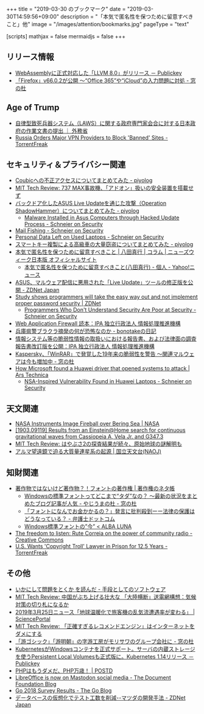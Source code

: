 +++
title = "2019-03-30 のブックマーク"
date =  "2019-03-30T14:59:56+09:00"
description = "「本気で匿名性を保つために留意すべきこと」他"
image = "/images/attention/bookmarks.jpg"
pageType = "text"

[scripts]
  mathjax = false
  mermaidjs = false
+++

## リリース情報

- [WebAssemblyに正式対応した「LLVM 8.0」がリリース － Publickey](https://www.publickey1.jp/blog/19/webassemblyllvm_80.html)
- [「Firefox」v66.0.2が公開 ～“Office 365”や“iCloud”の入力問題に対処 - 窓の杜](https://forest.watch.impress.co.jp/docs/news/1176973.html)

## Age of Trump

- [自律型致死兵器システム（LAWS）に関する政府専門家会合に対する日本政府の作業文書の提出 ｜ 外務省](https://www.mofa.go.jp/mofaj/press/release/press4_007229.html)
- [Russia Orders Major VPN Providers to Block 'Banned' Sites - TorrentFreak](https://torrentfreak.com/russia-orders-major-vpn-providers-to-block-banned-sites-or-face-blocking-themselves-190328/)

## セキュリティ＆プライバシー関連

- [Coubicへの不正アクセスについてまとめてみた - piyolog](https://piyolog.hatenadiary.jp/entry/2019/03/25/005940)
- [MIT Tech Review: 737 MAX事故機、「アドオン」扱いの安全装置を搭載せず](https://www.technologyreview.jp/nl/boeing-sold-two-safety-features-on-its-737-max-planes-as-extras/)
- [バックドア化したASUS Live Updateを通じた攻撃（Operation ShadowHammer）についてまとめてみた - piyolog](https://piyolog.hatenadiary.jp/entry/2019/03/26/064637)
    - [Malware Installed in Asus Computers through Hacked Update Process - Schneier on Security](https://www.schneier.com/blog/archives/2019/03/malware_install.html)
- [Mail Fishing - Schneier on Security](https://www.schneier.com/blog/archives/2019/03/mail_fishing.html)
- [Personal Data Left on Used Laptops - Schneier on Security](https://www.schneier.com/blog/archives/2019/03/personal_data_l.html)
- [スマートキー複製による高級車の大量窃盗についてまとめてみた - piyolog](https://piyolog.hatenadiary.jp/entry/2019/03/27/061403)
- [本気で匿名性を保つために留意すべきこと | 八田真行 | コラム | ニューズウィーク日本版 オフィシャルサイト](https://www.newsweekjapan.jp/hatta/2019/03/post-8.php)
    - [本気で匿名性を保つために留意すべきこと(八田真行) - 個人 - Yahoo!ニュース](https://news.yahoo.co.jp/byline/hattamasayuki/20190326-00119651)
- [ASUS、マルウェア配信に悪用された「Live Update」ツールの修正版を公開 - ZDNet Japan](https://japan.zdnet.com/article/35134793/)
- [Study shows programmers will take the easy way out and not implement proper password security | ZDNet](https://www.zdnet.com/article/study-shows-programmers-will-take-the-easy-way-out-and-not-implement-proper-password-security/)
    - [Programmers Who Don't Understand Security Are Poor at Security - Schneier on Security](https://www.schneier.com/blog/archives/2019/03/programmers_who.html)
- [Web Application Firewall 読本：IPA 独立行政法人 情報処理推進機構](https://www.ipa.go.jp/security/vuln/waf.html)
- [兵庫県警ブラクラ摘発の何が恐怖なのか - bonotakeの日記](http://bonotake.hatenablog.com/entry/2019/03/26/085052)
- [情報システム等の脆弱性情報の取扱いにおける報告書、および法律面の調査報告書改訂版を公開：IPA 独立行政法人 情報処理推進機構](https://www.ipa.go.jp/security/fy30/reports/vuln_handling/index.html)
- [Kaspersky、「WinRAR」で発覚した19年来の脆弱性を警告 ～関連マルウェアは今も増加中 - 窓の杜](https://forest.watch.impress.co.jp/docs/news/1177254.html)
- [How Microsoft found a Huawei driver that opened systems to attack | Ars Technica](https://arstechnica.com/gadgets/2019/03/how-microsoft-found-a-huawei-driver-that-opened-systems-up-to-attack/)
    - [NSA-Inspired Vulnerability Found in Huawei Laptops - Schneier on Security](https://www.schneier.com/blog/archives/2019/03/nsa-inspired_vu.html)

## 天文関連

- [NASA Instruments Image Fireball over Bering Sea | NASA](https://www.nasa.gov/feature/jpl/nasa-instruments-image-fireball-over-bering-sea/)
- [[1903.09119] Results from an Einstein@Home search for continuous gravitational waves from Cassiopeia A, Vela Jr. and G347.3](https://arxiv.org/abs/1903.09119)
- [MIT Tech Review: はやぶさ2の探査結果が続々、原始地球の謎解明も](https://www.technologyreview.jp/s/131880/ryugu-is-a-heap-of-space-rubble-that-might-unlock-the-mysteries-of-water-on-earth/)
- [アルマ望遠鏡で迫る大質量連星系の起源 | 国立天文台(NAOJ)](https://www.nao.ac.jp/news/science/2019/20190328-alma.html)

## 知財関連

- [著作物ではないけど著作物？！フォントの著作権 | 著作権のネタ帳](https://copyright-topics.jp/topics/fonts-and-typefaces/)
    - [Windowsの標準フォントってどこまで“タダ”なの？ ～最新の状況をまとめたブログ記事が人気 - やじうまの杜 - 窓の杜](https://forest.watch.impress.co.jp/docs/serial/yajiuma/1176098.html)
    - [「フォントになんでお金かかるの？」発言に批判殺到ーー法律の保護はどうなっている？ - 弁護士ドットコム](https://www.bengo4.com/c_1015/c_17/c_1263/n_3182/)
    - [Windows標準フォントの”今”  <  ALBA LUNA](https://albalunaweb.net/knowhow/3863.html)
- [The freedom to listen: Rute Correia on the power of community radio - Creative Commons](https://creativecommons.org/2019/03/27/rute-correia/)
- [U.S. Wants 'Copyright Troll' Lawyer in Prison for 12.5 Years - TorrentFreak](https://torrentfreak.com/u-s-wants-copyright-troll-lawyer-in-prison-for-12-5-years-190328/)

## その他

- [いかにして問題をとくか を読んだ - 手段としてのソフトウェア](http://takumat1982.hatenablog.com/entry/2019/03/24/202829)
- [MIT Tech Review: 中国がぶち上げる壮大な 「大陸横断」送電網構想：気候対策の切り札になるか](https://www.technologyreview.jp/s/113817/chinas-giant-transmission-grid-could-be-the-key-to-cutting-climate-emissions/)
- [2019年3月25日ニュース「地球温暖化で旅客機の乱気流遭遇率が変わる」 | SciencePortal](https://scienceportal.jst.go.jp/news/newsflash_review/newsflash/2019/03/20190325_01.html)
- [MIT Tech Review: 「正確すぎるレコメンドエンジン」はインターネットをダメにする](https://www.technologyreview.jp/s/129802/deepmind-is-asking-how-google-helped-turn-the-internet-into-an-echo-chamber/)
- [「游ゴシック」「游明朝」の字游工房がモリサワのグループ会社に - 窓の杜](https://forest.watch.impress.co.jp/docs/news/1176627.html)
- [KubernetesがWindowsコンテナを正式サポート。サーバの内蔵ストレージを使うPersistent Local Volumesも正式版に。Kubernetes 1.14リリース － Publickey](https://www.publickey1.jp/blog/19/kuberneteswindowspersistent_local_volumeskubernetes_114.html)
- [PHPはもうダメだ、PHP万歳！ | POSTD](https://postd.cc/php-is-dead-viva-le-php/)
- [LibreOffice is now on Mastodon social media - The Document Foundation Blog](https://blog.documentfoundation.org/blog/2019/03/28/libreoffice-is-now-on-mastodon-social-media/)
- [Go 2018 Survey Results - The Go Blog](https://blog.golang.org/survey2018-results)
- [データベースの仮想化でテスト工数を削減--マツダの開発手法 - ZDNet Japan](https://japan.zdnet.com/article/35134375/)
